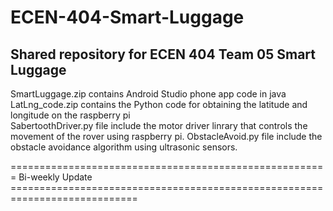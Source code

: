 # ECEN-404-Smart-Luggage  
## Shared repository for ECEN 404 Team 05 Smart Luggage  
SmartLuggage.zip contains Android Studio phone app code in java  
LatLng_code.zip contains the Python code for obtaining the latitude and longitude on the raspberry pi  
SabertoothDriver.py file include the motor driver linrary that controls the movement of the rover using raspberry pi.
ObstacleAvoid.py file include the obstacle avoidance algorithm using ultrasonic sensors.


======================================================= Bi-weekly Update ============================================================================

